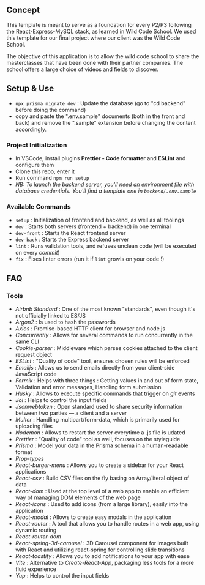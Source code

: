 ## Concept

This template is meant to serve as a foundation for every P2/P3 following the React-Express-MySQL stack, as learned in Wild Code School.
We used this template for our final project where our client was the Wild Code School.

The objective of this application is to allow the wild code school to share the masterclasses that have been done with their partner companies. The school offers a large choice of videos and fields to discover.

## Setup & Use

- `npx prisma migrate dev` : Update the database (go to "cd backend" before doing the command)
- copy and paste the ".env.sample" documents (both in the front and back) and remove the ".sample" extension before changing the content accordingly.

### Project Initialization

- In VSCode, install plugins **Prettier - Code formatter** and **ESLint** and configure them
- Clone this repo, enter it
- Run command `npm run setup`
- _NB: To launch the backend server, you'll need an environment file with database credentials. You'll find a template one in `backend/.env.sample`_

### Available Commands

- `setup` : Initialization of frontend and backend, as well as all toolings
- `dev` : Starts both servers (frontend + backend) in one terminal
- `dev-front` : Starts the React frontend server
- `dev-back` : Starts the Express backend server
- `lint` : Runs validation tools, and refuses unclean code (will be executed on every _commit_)
- `fix` : Fixes linter errors (run it if `lint` growls on your code !)

## FAQ

### Tools

- _Airbnb Standard_ : One of the most known "standards", even though it's not officially linked to ES/JS
- _Argon2_ : Is used to hash the passwords
- _Axios_ : Promise-based HTTP client for browser and node.js
- _Concurrently_ : Allows for several commands to run concurrently in the same CLI
- _Cookie-parser_ : Middleware which parses cookies attached to the client request object
- _ESLint_ : "Quality of code" tool, ensures chosen rules will be enforced
- _Emailjs_ : Allows us to send emails directly from your client-side JavaScript code
- _Formik_ : Helps with three things : Getting values in and out of form state, Validation and error messages, Handling form submission
- _Husky_ : Allows to execute specific commands that trigger on _git_ events
- _Joi_ : Helps to control the input fields
- _Jsonwebtoken_ : Open standard used to share security information between two parties — a client and a server
- _Multer_ : Handling multipart/form-data, which is primarily used for uploading files
- _Nodemon_ : Allows to restart the server everytime a .js file is udated
- _Prettier_ : "Quality of code" tool as well, focuses on the styleguide
- _Prisma_ : Model your data in the Prisma schema in a human-readable format
- _Prop-types_
- _React-burger-menu_ : Allows you to create a sidebar for your React applications
- _React-csv_ : Build CSV files on the fly basing on Array/literal object of data
- _React-dom_ : Used at the top level of a web app to enable an efficient way of managing DOM elements of the web page
- _React-icons_ : Used to add icons (from a large library), easily into the application
- _React-modal_ : Allows to create easy modals in the application
- _React-router_ : A tool that allows you to handle routes in a web app, using dynamic routing
- _React-router-dom_
- _React-spring-3d-carousel_ : 3D Carousel component for images built with React and utilizing react-spring for controlling slide transitions
- _React-toastify_ : Allows you to add notifications to your app with ease
- _Vite_ : Alternative to _Create-React-App_, packaging less tools for a more fluid experience
- _Yup_ : Helps to control the input fields
